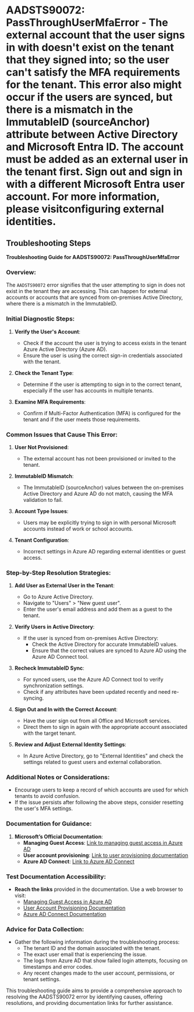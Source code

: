
# AADSTS90072: PassThroughUserMfaError - The external account that the user signs in with doesn't exist on the tenant that they signed into; so the user can't satisfy the MFA requirements for the tenant. This error also might occur if the users are synced, but there is a mismatch in the ImmutableID (sourceAnchor) attribute between Active Directory and Microsoft Entra ID. The account must be added as an external user in the tenant first. Sign out and sign in with a different Microsoft Entra user account. For more information, please visitconfiguring external identities.


## Troubleshooting Steps
**Troubleshooting Guide for AADSTS90072: PassThroughUserMfaError**

### Overview:
The `AADSTS90072` error signifies that the user attempting to sign in does not exist in the tenant they are accessing. This can happen for external accounts or accounts that are synced from on-premises Active Directory, where there is a mismatch in the ImmutableID.

### Initial Diagnostic Steps:
1. **Verify the User's Account**:
   - Check if the account the user is trying to access exists in the tenant Azure Active Directory (Azure AD).
   - Ensure the user is using the correct sign-in credentials associated with the tenant.

2. **Check the Tenant Type**:
   - Determine if the user is attempting to sign in to the correct tenant, especially if the user has accounts in multiple tenants.

3. **Examine MFA Requirements**:
   - Confirm if Multi-Factor Authentication (MFA) is configured for the tenant and if the user meets those requirements.

### Common Issues that Cause This Error:
1. **User Not Provisioned**:
   - The external account has not been provisioned or invited to the tenant.

2. **ImmutableID Mismatch**:
   - The ImmutableID (sourceAnchor) values between the on-premises Active Directory and Azure AD do not match, causing the MFA validation to fail.

3. **Account Type Issues**:
   - Users may be explicitly trying to sign in with personal Microsoft accounts instead of work or school accounts.

4. **Tenant Configuration**:
   - Incorrect settings in Azure AD regarding external identities or guest access.

### Step-by-Step Resolution Strategies:
1. **Add User as External User in the Tenant**:
   - Go to Azure Active Directory.
   - Navigate to "Users" > "New guest user".
   - Enter the user's email address and add them as a guest to the tenant.

2. **Verify Users in Active Directory**:
   - If the user is synced from on-premises Active Directory:
     - Check the Active Directory for accurate ImmutableID values.
     - Ensure that the correct values are synced to Azure AD using the Azure AD Connect tool.

3. **Recheck ImmutableID Sync**:
   - For synced users, use the Azure AD Connect tool to verify synchronization settings.
   - Check if any attributes have been updated recently and need re-syncing.

4. **Sign Out and In with the Correct Account**:
   - Have the user sign out from all Office and Microsoft services.
   - Direct them to sign in again with the appropriate account associated with the target tenant.

5. **Review and Adjust External Identity Settings**:
   - In Azure Active Directory, go to "External Identities" and check the settings related to guest users and external collaboration.

### Additional Notes or Considerations:
- Encourage users to keep a record of which accounts are used for which tenants to avoid confusion.
- If the issue persists after following the above steps, consider resetting the user's MFA settings.

### Documentation for Guidance:
1. **Microsoft’s Official Documentation**:
   - **Managing Guest Access**: [Link to managing guest access in Azure AD](https://docs.microsoft.com/en-us/azure/active-directory/b2b/manage-user-guest-access)
   - **User account provisioning**: [Link to user provisioning documentation](https://docs.microsoft.com/en-us/azure/active-directory/external-identities/what-is-external-identities)
   - **Azure AD Connect**: [Link to Azure AD Connect](https://docs.microsoft.com/en-us/azure/active-directory/hybrid/deploy/plan-connect)

### Test Documentation Accessibility:
- **Reach the links** provided in the documentation. Use a web browser to visit:
   - [Managing Guest Access in Azure AD](https://docs.microsoft.com/en-us/azure/active-directory/b2b/manage-user-guest-access)
   - [User Account Provisioning Documentation](https://docs.microsoft.com/en-us/azure/active-directory/external-identities/what-is-external-identities)
   - [Azure AD Connect Documentation](https://docs.microsoft.com/en-us/azure/active-directory/hybrid/deploy/plan-connect)

### Advice for Data Collection:
- Gather the following information during the troubleshooting process:
  - The tenant ID and the domain associated with the tenant.
  - The exact user email that is experiencing the issue.
  - The logs from Azure AD that show failed login attempts, focusing on timestamps and error codes.
  - Any recent changes made to the user account, permissions, or tenant settings.

This troubleshooting guide aims to provide a comprehensive approach to resolving the AADSTS90072 error by identifying causes, offering resolutions, and providing documentation links for further assistance.